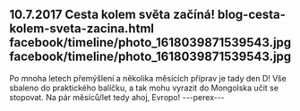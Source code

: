 10.7.2017
Cesta kolem světa začíná!
blog-cesta-kolem-sveta-zacina.html
facebook/timeline/photo_1618039871539543.jpg
facebook/timeline/photo_1618039871539543.jpg
--------------

Po mnoha letech přemýšlení a několika měsících příprav je tady den D! Vše sbaleno do praktického balíčku, a tak mohu vyrazit do Mongolska učit se stopovat. Na pár měsíců/let tedy ahoj, Evropo!
---perex---
